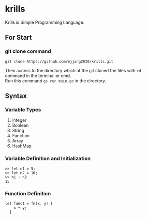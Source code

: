 # krills
Krills is Simple Programming Language.

## For Start
### git clone command
`git clone https://github.com/ejjang2030/krills.git`

Then access to the directory which at the git cloned the files with `cd` command in the terminal or cmd.<br>
Run this command `go run main.go` in the directory.

## Syntax

### Variable Types 
1. Integer
2. Boolean
3. String
4. Function
5. Array
6. HashMap

### Variable Definition and Initialization
```
>> let n1 = 5;
>> let n2 = 10;
>> n1 + n2
15
```

### Function Definition
```
let func1 = fn(x, y) {
    x + y;
  }
```

###
